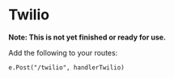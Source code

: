 # Twilio

**Note: This is not yet finished or ready for use.**

Add the following to your routes:

`e.Post("/twilio", handlerTwilio)`
